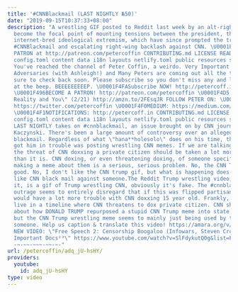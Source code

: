 ```yaml
---
title: '#CNNBlackmail (LAST NIGHTLY №50)'
date: "2019-09-15T10:37:33+08:00"
description: "A wrestling GIF posted to Reddit last week by an alt-right troll has
  become the focal point of mounting tensions between the president, the media, and
  internet-bred ideological extremism, which have since prompted the trending hashtag
  #CNNBlackmail and escalating right-wing backlash against CNN. \U0001F4A5BECOME A
  PATRON at http://patreon.com/petercoffin CONTRIBUTING.md LICENSE README.md archetypes
  config.toml content data i18n layouts netlify.toml public resources scripts static
  You've reached the channel of Peter Coffin, a weirdo. Very Important Documentaries,
  Adversaries (with Ashleigh!) and Many Peters are coming out all the time so make
  sure to check back soon. Please subscribe so you don't miss any and leave a message
  at the beep. BEEEEEEEEEP. \U0001F4FASubscribe NOW! http://petercoff.in/subscribe
  \U0001F496BECOME A PATRON! http://patreon.com/petercoffin \U0001F4D5 pre-order \"Custom
  Reality and You\" (2/21) http://amzn.to/2FEsqJR FOLLOW PETER ON: \U0001F426TWITTER:
  https://twitter.com/petercoffin \U0001F4F0MEDIUM: https://medium.com/@petercoffin
  \U0001F4F1NOTIFICATIONS: http://petercoff.in CONTRIBUTING.md LICENSE README.md archetypes
  config.toml content data i18n layouts netlify.toml public resources scripts static
  LAST NIGHTLY takes on #cnnblackmail, an issue brought on by CNN journalist Andrew
  Kaczynski. There's been a large amount of controversy over an alleged public CNN
  blackmail. Regardless of what \"hana**holesolo\" does on his time, the thing that
  got him in trouble was posting wrestling CNN memes. If we are talking about doxxing,
  the threat of CNN doxxing a private citizen should be taken a lot more seriously
  than it is. CNN doxing, or even threatening doxing, of someone specifically for
  making a meme about them is a serious, serious problem. No, the CNN Trump meme isn't
  good. No, I don't like the CNN trump gif, but what is happening does kind of feel
  like CNN black mail against someone.The Reddit Trump wrestling video, as some know
  it, is a gif of Trump wrestling CNN, obviously it's fake. The #cnnblackmail twitter
  outrage seems to entirely disregard that if this was flipped partisan-wise, people
  would have a lot more trouble with CNN doxxing 15 year old. Frankly, we should not
  live in a timeline where CNN threatens to dox private citizen. CNN should be talking
  about how DONALD TRUMP repurposed a stupid CNN Trump meme into state propaganda,
  but the CNN Trump wrestling meme seems to mainly just being used by them to punish
  someone. Help us caption & translate this video! https://amara.org/v/daGa/ -~-~~-~~~-~~-~-
  NEW VIDEO: \"Free Speech 2: Censorship Boogaloo (Infowars, Steven Crowder) | Very
  Important Docs²³\" https://www.youtube.com/watch?v=SlFdykutQ0g&list=PL9oHQnEByWyXObkJN9YYQS9hxBjpN8RLG
  -~-~~-~~~-~~-~-"
url: /petercoffin/adq_jU-hsHY/
providers:
  youtube:
    id: adq_jU-hsHY
type: video
---
```

